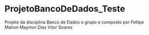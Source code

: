 ProjetoBancoDeDados_Teste
============================

Projeto da disciplina Banco de Dados
o grupo e composto por
Fellipe Mahon
Mayrton Dias
Vitor Soares
